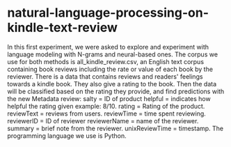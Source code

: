 # natural-language-processing-on-kindle-text-review
In this first experiment, we were asked to explore and experiment with language modeling with N-grams and neural-based ones. The corpus we use for both methods is all_kindle_review.csv, an English text corpus containing book reviews including the rate or value of each book by the reviewer. There is a data that contains reviews and readers' feelings towards a kindle book. They also give a rating to the book. Then the data will be classified based on the rating they provide, and find predictions with the new Metadata review: salty = ID of product helpful = indicates how helpful the rating given example: 8/10. rating = Rating of the product. reviewText = reviews from users. reviewTime = time spent reviewing. reviewerID = ID of reviewer reviewerName = name of the reviewer. summary = brief note from the reviewer. unixReviewTime = timestamp. The programming language we use is Python.
